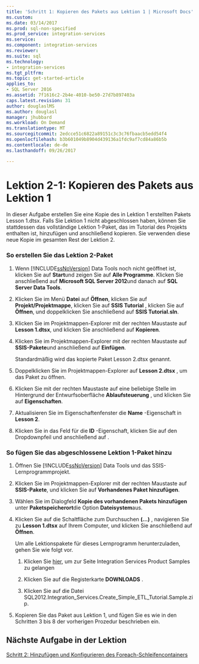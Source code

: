```yaml
---
title: 'Schritt 1: Kopieren des Pakets aus Lektion 1 | Microsoft Docs'
ms.custom: 
ms.date: 03/14/2017
ms.prod: sql-non-specified
ms.prod_service: integration-services
ms.service: 
ms.component: integration-services
ms.reviewer: 
ms.suite: sql
ms.technology:
- integration-services
ms.tgt_pltfrm: 
ms.topic: get-started-article
applies_to:
- SQL Server 2016
ms.assetid: 7f1616c2-2b4e-4010-be50-27d7b897403a
caps.latest.revision: 31
author: douglaslMS
ms.author: douglasl
manager: jhubbard
ms.workload: On Demand
ms.translationtype: MT
ms.sourcegitcommit: 2edcce51c6822a89151c3c3c76fbaacb5edd54f4
ms.openlocfilehash: b3b601049b8904d439136a1fdc9af7cd84a86b5b
ms.contentlocale: de-de
ms.lasthandoff: 09/26/2017

---
```

# <a name="lesson-2-1---copying-the-lesson-1-package"></a>Lektion 2-1: Kopieren des Pakets aus Lektion 1
In dieser Aufgabe erstellen Sie eine Kopie des in Lektion 1 erstellten Pakets Lesson 1.dtsx. Falls Sie Lektion 1 nicht abgeschlossen haben, können Sie stattdessen das vollständige Lektion 1-Paket, das im Tutorial des Projekts enthalten ist, hinzufügen und anschließend kopieren. Sie verwenden diese neue Kopie im gesamten Rest der Lektion 2.  
  
### <a name="to-create-the-lesson-2-package"></a>So erstellen Sie das Lektion 2-Paket  
  
1.  Wenn [!INCLUDE[ssNoVersion](../includes/ssnoversion-md.md)] Data Tools noch nicht geöffnet ist, klicken Sie auf **Start**und zeigen Sie auf **Alle Programme**. Klicken Sie anschließend auf **Microsoft SQL Server 2012**und danach auf **SQL Server Data Tools**.  
  
2.  Klicken Sie im Menü **Datei** auf **Öffnen**, klicken Sie auf **Projekt/Projektmappe**, klicken Sie auf **SSIS Tutorial** , klicken Sie auf **Öffnen**, und doppelklicken Sie anschließend auf **SSIS Tutorial.sln**.  
  
3.  Klicken Sie im Projektmappen-Explorer mit der rechten Maustaste auf **Lesson 1.dtsx**, und klicken Sie anschließend auf **Kopieren**.  
  
4.  Klicken Sie im Projektmappen-Explorer mit der rechten Maustaste auf **SSIS-Pakete**und anschließend auf **Einfügen**.  
  
    Standardmäßig wird das kopierte Paket Lesson 2.dtsx genannt.  
  
5.  Doppelklicken Sie im Projektmappen-Explorer auf **Lesson 2.dtsx** , um das Paket zu öffnen.  
  
6.  Klicken Sie mit der rechten Maustaste auf eine beliebige Stelle im Hintergrund der Entwurfsoberfläche **Ablaufsteuerung** , und klicken Sie auf **Eigenschaften**.  
  
7.  Aktualisieren Sie im Eigenschaftenfenster die **Name** -Eigenschaft in **Lesson 2**.  
  
8.  Klicken Sie in das Feld für die **ID** -Eigenschaft, klicken Sie auf den Dropdownpfeil und anschließend auf **<Generate New ID>**.  
  
### <a name="to-add-the-completed-lesson-1-package"></a>So fügen Sie das abgeschlossene Lektion 1-Paket hinzu  
  
1.  Öffnen Sie [!INCLUDE[ssNoVersion](../includes/ssnoversion-md.md)] Data Tools und das SSIS-Lernprogrammprojekt.  
  
2.  Klicken Sie im Projektmappen-Explorer mit der rechten Maustaste auf **SSIS-Pakete**, und klicken Sie auf **Vorhandenes Paket hinzufügen**.  
  
3.  Wählen Sie im Dialogfeld **Kopie des vorhandenen Pakets hinzufügen** unter **Paketspeicherort**die Option **Dateisystem**aus.  
  
4.  Klicken Sie auf die Schaltfläche zum Durchsuchen **(…)** , navigieren Sie zu **Lesson 1.dtsx** auf Ihrem Computer, und klicken Sie anschließend auf **Öffnen**.  
  
    Um alle Lektionspakete für dieses Lernprogramm herunterzuladen, gehen Sie wie folgt vor.  
  
    1.  Klicken Sie [hier](http://go.microsoft.com/fwlink/?LinkId=275027), um zur Seite Integration Services Product Samples zu gelangen  
  
    2.  Klicken Sie auf die Registerkarte **DOWNLOADS** .  
  
    3.  Klicken Sie auf die Datei SQL2012.Integration_Services.Create_Simple_ETL_Tutorial.Sample.zip.  
  
5.  Kopieren Sie das Paket aus Lektion 1, und fügen Sie es wie in den Schritten 3 bis 8 der vorherigen Prozedur beschrieben ein.  
  
## <a name="next-task-in-lesson"></a>Nächste Aufgabe in der Lektion  
[Schritt 2: Hinzufügen und Konfigurieren des Foreach-Schleifencontainers](../integration-services/lesson-2-2-adding-and-configuring-the-foreach-loop-container.md)  
  


